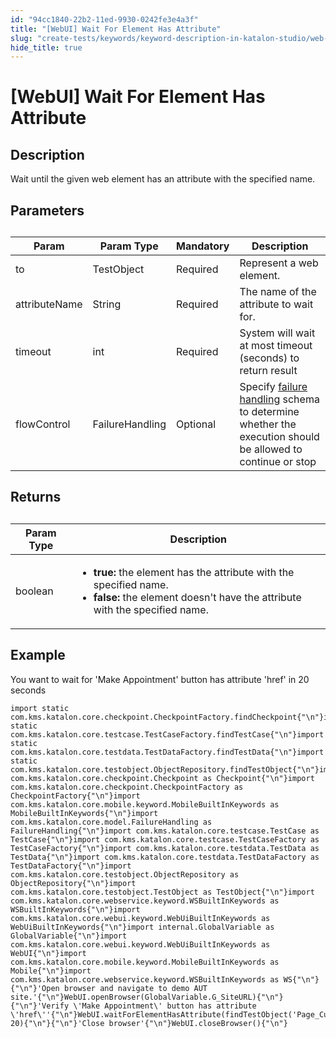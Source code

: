 ```yaml
---
id: "94cc1840-22b2-11ed-9930-0242fe3e4a3f"
title: "[WebUI] Wait For Element Has Attribute"
slug: "create-tests/keywords/keyword-description-in-katalon-studio/web-ui-keywords/webui-wait-for-element-has-attribute"
hide_title: true
---
```


# <a id="id_0" class="anchor_top_offset"/><a id="ariaid-title1" class="anchor_top_offset"/>[WebUI] Wait For Element Has Attribute


## <a id="id_0__id_1" class="anchor_top_offset"/>Description

              
<p xmlns="http://www.w3.org/1999/xhtml" className="p">Wait until the given web element has an attribute with the   specified name.</p> 
      

## <a id="id_0__id_2" class="anchor_top_offset"/>Parameters

              
<table xmlns="http://www.w3.org/1999/xhtml" className="table anchor_top_offset" id="id_0__71591d9a-f8f7-42e4-99c1-8ad8f8124f70"><caption /><thead className="thead"><tr className><th className="entry anchor_top_offset" id="id_0__71591d9a-f8f7-42e4-99c1-8ad8f8124f70__entry__1">Param</th><th className="entry anchor_top_offset" id="id_0__71591d9a-f8f7-42e4-99c1-8ad8f8124f70__entry__2">Param Type</th><th className="entry anchor_top_offset" id="id_0__71591d9a-f8f7-42e4-99c1-8ad8f8124f70__entry__3">Mandatory</th><th className="entry anchor_top_offset" id="id_0__71591d9a-f8f7-42e4-99c1-8ad8f8124f70__entry__4">Description</th></tr></thead><tbody className="tbody"><tr className><td className="entry" headers="id_0__71591d9a-f8f7-42e4-99c1-8ad8f8124f70__entry__1 id_0__71591d9a-f8f7-42e4-99c1-8ad8f8124f70__entry__2 id_0__71591d9a-f8f7-42e4-99c1-8ad8f8124f70__entry__3 id_0__71591d9a-f8f7-42e4-99c1-8ad8f8124f70__entry__4 ">to</td><td className="entry" headers="id_0__71591d9a-f8f7-42e4-99c1-8ad8f8124f70__entry__1 id_0__71591d9a-f8f7-42e4-99c1-8ad8f8124f70__entry__2 id_0__71591d9a-f8f7-42e4-99c1-8ad8f8124f70__entry__3 id_0__71591d9a-f8f7-42e4-99c1-8ad8f8124f70__entry__4 ">TestObject</td><td className="entry" headers="id_0__71591d9a-f8f7-42e4-99c1-8ad8f8124f70__entry__1 id_0__71591d9a-f8f7-42e4-99c1-8ad8f8124f70__entry__2 id_0__71591d9a-f8f7-42e4-99c1-8ad8f8124f70__entry__3 id_0__71591d9a-f8f7-42e4-99c1-8ad8f8124f70__entry__4 ">Required</td><td className="entry" headers="id_0__71591d9a-f8f7-42e4-99c1-8ad8f8124f70__entry__1 id_0__71591d9a-f8f7-42e4-99c1-8ad8f8124f70__entry__2 id_0__71591d9a-f8f7-42e4-99c1-8ad8f8124f70__entry__3 id_0__71591d9a-f8f7-42e4-99c1-8ad8f8124f70__entry__4 ">Represent a web element.</td></tr><tr className><td className="entry" headers="id_0__71591d9a-f8f7-42e4-99c1-8ad8f8124f70__entry__1 id_0__71591d9a-f8f7-42e4-99c1-8ad8f8124f70__entry__2 id_0__71591d9a-f8f7-42e4-99c1-8ad8f8124f70__entry__3 id_0__71591d9a-f8f7-42e4-99c1-8ad8f8124f70__entry__4 ">attributeName</td><td className="entry" headers="id_0__71591d9a-f8f7-42e4-99c1-8ad8f8124f70__entry__1 id_0__71591d9a-f8f7-42e4-99c1-8ad8f8124f70__entry__2 id_0__71591d9a-f8f7-42e4-99c1-8ad8f8124f70__entry__3 id_0__71591d9a-f8f7-42e4-99c1-8ad8f8124f70__entry__4 ">String</td><td className="entry" headers="id_0__71591d9a-f8f7-42e4-99c1-8ad8f8124f70__entry__1 id_0__71591d9a-f8f7-42e4-99c1-8ad8f8124f70__entry__2 id_0__71591d9a-f8f7-42e4-99c1-8ad8f8124f70__entry__3 id_0__71591d9a-f8f7-42e4-99c1-8ad8f8124f70__entry__4 ">Required</td><td className="entry" headers="id_0__71591d9a-f8f7-42e4-99c1-8ad8f8124f70__entry__1 id_0__71591d9a-f8f7-42e4-99c1-8ad8f8124f70__entry__2 id_0__71591d9a-f8f7-42e4-99c1-8ad8f8124f70__entry__3 id_0__71591d9a-f8f7-42e4-99c1-8ad8f8124f70__entry__4 ">The name of the attribute to wait for.</td></tr><tr className><td className="entry" headers="id_0__71591d9a-f8f7-42e4-99c1-8ad8f8124f70__entry__1 id_0__71591d9a-f8f7-42e4-99c1-8ad8f8124f70__entry__2 id_0__71591d9a-f8f7-42e4-99c1-8ad8f8124f70__entry__3 id_0__71591d9a-f8f7-42e4-99c1-8ad8f8124f70__entry__4 ">timeout</td><td className="entry" headers="id_0__71591d9a-f8f7-42e4-99c1-8ad8f8124f70__entry__1 id_0__71591d9a-f8f7-42e4-99c1-8ad8f8124f70__entry__2 id_0__71591d9a-f8f7-42e4-99c1-8ad8f8124f70__entry__3 id_0__71591d9a-f8f7-42e4-99c1-8ad8f8124f70__entry__4 ">int</td><td className="entry" headers="id_0__71591d9a-f8f7-42e4-99c1-8ad8f8124f70__entry__1 id_0__71591d9a-f8f7-42e4-99c1-8ad8f8124f70__entry__2 id_0__71591d9a-f8f7-42e4-99c1-8ad8f8124f70__entry__3 id_0__71591d9a-f8f7-42e4-99c1-8ad8f8124f70__entry__4 ">Required</td><td className="entry" headers="id_0__71591d9a-f8f7-42e4-99c1-8ad8f8124f70__entry__1 id_0__71591d9a-f8f7-42e4-99c1-8ad8f8124f70__entry__2 id_0__71591d9a-f8f7-42e4-99c1-8ad8f8124f70__entry__3 id_0__71591d9a-f8f7-42e4-99c1-8ad8f8124f70__entry__4 ">System will wait at most timeout (seconds) to return         result</td></tr><tr className><td className="entry" headers="id_0__71591d9a-f8f7-42e4-99c1-8ad8f8124f70__entry__1 id_0__71591d9a-f8f7-42e4-99c1-8ad8f8124f70__entry__2 id_0__71591d9a-f8f7-42e4-99c1-8ad8f8124f70__entry__3 id_0__71591d9a-f8f7-42e4-99c1-8ad8f8124f70__entry__4 ">flowControl</td><td className="entry" headers="id_0__71591d9a-f8f7-42e4-99c1-8ad8f8124f70__entry__1 id_0__71591d9a-f8f7-42e4-99c1-8ad8f8124f70__entry__2 id_0__71591d9a-f8f7-42e4-99c1-8ad8f8124f70__entry__3 id_0__71591d9a-f8f7-42e4-99c1-8ad8f8124f70__entry__4 ">FailureHandling</td><td className="entry" headers="id_0__71591d9a-f8f7-42e4-99c1-8ad8f8124f70__entry__1 id_0__71591d9a-f8f7-42e4-99c1-8ad8f8124f70__entry__2 id_0__71591d9a-f8f7-42e4-99c1-8ad8f8124f70__entry__3 id_0__71591d9a-f8f7-42e4-99c1-8ad8f8124f70__entry__4 ">Optional</td><td className="entry" headers="id_0__71591d9a-f8f7-42e4-99c1-8ad8f8124f70__entry__1 id_0__71591d9a-f8f7-42e4-99c1-8ad8f8124f70__entry__2 id_0__71591d9a-f8f7-42e4-99c1-8ad8f8124f70__entry__3 id_0__71591d9a-f8f7-42e4-99c1-8ad8f8124f70__entry__4 ">Specify <a className="xref" href="/docs/maintain/configure-failure-handling-settings-in-katalon-studio">failure handling</a> schema to         determine whether the execution should be allowed to continue or         stop</td></tr></tbody></table> 
      

## <a id="id_0__id_3" class="anchor_top_offset"/>Returns

              
<table xmlns="http://www.w3.org/1999/xhtml" className="table anchor_top_offset" id="id_0__fdc7d3de-dec8-4720-8e7b-13e96f6b794d"><caption /><thead className="thead"><tr className><th className="entry anchor_top_offset" id="id_0__fdc7d3de-dec8-4720-8e7b-13e96f6b794d__entry__1">Param Type</th><th className="entry anchor_top_offset" id="id_0__fdc7d3de-dec8-4720-8e7b-13e96f6b794d__entry__2">Description</th></tr></thead><tbody className="tbody"><tr className><td className="entry" headers="id_0__fdc7d3de-dec8-4720-8e7b-13e96f6b794d__entry__1 id_0__fdc7d3de-dec8-4720-8e7b-13e96f6b794d__entry__2 ">boolean</td><td className="entry" headers="id_0__fdc7d3de-dec8-4720-8e7b-13e96f6b794d__entry__1 id_0__fdc7d3de-dec8-4720-8e7b-13e96f6b794d__entry__2 ">         <ul className="ul"><li className="li">             <strong className="ph b">true:</strong> the element has the attribute with the             specified name.</li><li className="li">             <strong className="ph b">false:</strong> the element doesn't have the attribute             with the specified name.</li></ul>       </td></tr></tbody></table> 
      

## <a id="id_0__id_4" class="anchor_top_offset"/>Example

              
<p xmlns="http://www.w3.org/1999/xhtml" className="p">You want to wait for 'Make Appointment' button has   attribute 'href' in 20 seconds</p> 
              
<pre xmlns="http://www.w3.org/1999/xhtml" className="pre codeblock"><code>import static com.kms.katalon.core.checkpoint.CheckpointFactory.findCheckpoint{"\n"}import static com.kms.katalon.core.testcase.TestCaseFactory.findTestCase{"\n"}import static com.kms.katalon.core.testdata.TestDataFactory.findTestData{"\n"}import static com.kms.katalon.core.testobject.ObjectRepository.findTestObject{"\n"}import com.kms.katalon.core.checkpoint.Checkpoint as Checkpoint{"\n"}import com.kms.katalon.core.checkpoint.CheckpointFactory as CheckpointFactory{"\n"}import com.kms.katalon.core.mobile.keyword.MobileBuiltInKeywords as MobileBuiltInKeywords{"\n"}import com.kms.katalon.core.model.FailureHandling as FailureHandling{"\n"}import com.kms.katalon.core.testcase.TestCase as TestCase{"\n"}import com.kms.katalon.core.testcase.TestCaseFactory as TestCaseFactory{"\n"}import com.kms.katalon.core.testdata.TestData as TestData{"\n"}import com.kms.katalon.core.testdata.TestDataFactory as TestDataFactory{"\n"}import com.kms.katalon.core.testobject.ObjectRepository as ObjectRepository{"\n"}import com.kms.katalon.core.testobject.TestObject as TestObject{"\n"}import com.kms.katalon.core.webservice.keyword.WSBuiltInKeywords as WSBuiltInKeywords{"\n"}import com.kms.katalon.core.webui.keyword.WebUiBuiltInKeywords as WebUiBuiltInKeywords{"\n"}import internal.GlobalVariable as GlobalVariable{"\n"}import com.kms.katalon.core.webui.keyword.WebUiBuiltInKeywords as WebUI{"\n"}import com.kms.katalon.core.mobile.keyword.MobileBuiltInKeywords as Mobile{"\n"}import com.kms.katalon.core.webservice.keyword.WSBuiltInKeywords as WS{"\n"}{"\n"}'Open browser and navigate to demo AUT site.'{"\n"}WebUI.openBrowser(GlobalVariable.G_SiteURL){"\n"}{"\n"}'Verify \'Make Appointment\' button has attribute \'href\''{"\n"}WebUI.waitForElementHasAttribute(findTestObject('Page_CuraHomepage/btn_MakeAppointment'),'href', 20){"\n"}{"\n"}'Close browser'{"\n"}WebUI.closeBrowser(){"\n"}</code></pre> 
            
